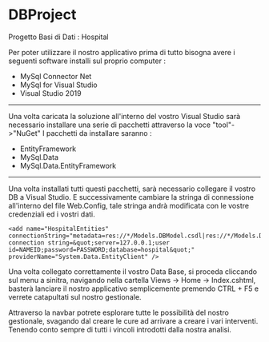 # DBProject

Progetto Basi di Dati : Hospital


Per poter utilizzare il nostro applicativo prima di tutto bisogna avere i seguenti software installi sul proprio computer : 
  - MySql Connector Net
  - MySql for Visual Studio
  - Visual Studio 2019
------------------------------------------


Una volta caricata la soluzione all'interno del vostro Visual Studio sarà necessario installare una serie di pacchetti attraverso la voce
"tool"->"NuGet"
I pacchetti da installare saranno :   
  - EntityFramework
  - MySql.Data
  - MySql.Data.EntityFramework

------------------------------------------

Una volta installati tutti questi pacchetti, sarà necessario collegare il vostro DB a Visual Studio. E successivamente cambiare la stringa di connessione all'interno del file Web.Config, tale stringa andrà modificata con le vostre credenziali ed i vostri dati.


```
<add name="HospitalEntities" connectionString="metadata=res://*/Models.DBModel.csdl|res://*/Models.DBModel.ssdl|res://*/Models.DBModel.msl;provider=MySql.Data.MySqlClient;provider connection string=&quot;server=127.0.0.1;user id=NAMEID;password=PASSWORD;database=hospital&quot;" providerName="System.Data.EntityClient" />
```

Una volta collegato correttamente il vostro Data Base, si proceda cliccando sul menu a sinitra, navigando nella cartella Views -> Home -> Index.cshtml, 
basterà lanciare il nostro applicativo semplicemente premendo CTRL + F5 e verrete catapultati sul nostro gestionale.

Attraverso la navbar potrete esplorare tutte le possibilità del nostro gestionale, svagando dal creare le cure ad arrivare a creare i vari interventi. Tenendo
conto sempre di tutti i vincoli introdotti dalla nostra analisi.





